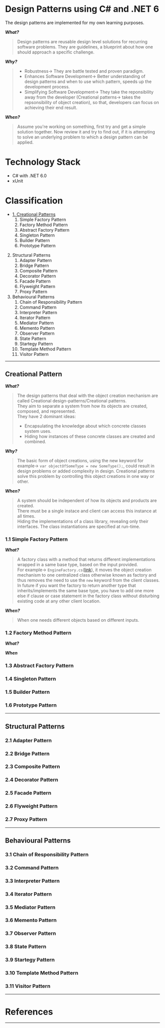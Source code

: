 # Design Patterns using C# and .NET 6
The design patterns are implemented for my own learning purposes.

**_What?_**
> Design patterns are reusable design level solutions for recurring software problems.
> They are guidelines, a blueprint about how one should approach a specific challenge.

**_Why?_**
> - Robustness→ They are battle tested and proven paradigm.
> - Enhances Software Development→ Better understanding of design patterns and when to use which pattern, speeds up the development process.
> - Simplifying Software Development→ They take the reponsibility away from the developer (Creational patterns→ takes the repsonsibility of object creation), so that, developers can focus on achieving their end result.

**_When?_**
> Assume you're working on something, first try and get a simple solution together.
> Now review it and try to find out, if it is attempting to solve an underlying problem to which a design pattern can be applied.

# Technology Stack
- C# with .NET 6.0
- xUnit

# Classification
- [1. Creational Patterns]()
    1. Simple Factory Pattern
    2. Factory Method Pattern
    3. Abstract Factory Pattern
    4. Singleton Pattern
    5. Builder Pattern
    6. Prototype Pattern
2. Structural Patterns
    1. Adapter Pattern
    2. Bridge Pattern
    3. Composite Pattern
    4. Decorator Pattern
    5. Facade Pattern
    6. Flyweight Pattern
    7. Proxy Pattern
3. Behavioural Patterns
    1. Chain of Responsibility Pattern
    2. Command Pattern
    3. Interpreter Pattern
    4. Iterator Pattern
    5. Mediator Pattern
    6. Memento Pattern
    7. Observer Pattern
    8. State Pattern
    9. Startegy Pattern
    10. Template Method Pattern
    11. Visitor Pattern
***
## Creational Pattern
**_What?_**
> The design patterns that deal with the object creation mechanism are called Creational design-patterns/Creational patterns.<br>
> They aim to separate a system from how its objects are created, composed, and represented.<br>
> They have 2 dominant ideas:
> - Encapsulating the knowledge about which concrete classes system uses.
> - Hiding how instances of these concrete classes are created and combined.

**_Why?_**
> The basic form of object creations, using the new keyword for example→ `var objectOfSomeType = new SomeType();`, could result in design problems or added complexity in design.
> Creational patterns solve this problem by controlling this object creations in one way or other.

**_When?_**
> A system should be independent of how its objects and products are created.<br>
> There must be a single instace and client can access this instance at all times.<br>
> Hiding the implementations of a class library, revealing only their interfaces. The class instantiations are specified at run-time.

### 1.1 Simple Factory Pattern
**_What?_**
> A factory class with a method that returns different implementations wrapped in a same base type, based on the input provided.<br>
> For example→ `EngineFactory.cs`([link](https://github.com/phougatv/vp-design-patterns/blob/master/src/Creational/1_SimpleFactory/Factories/EngineFactory.cs)), it moves the object creation mechanism to one centralized class otherwise known as factory and thus removes the need to use the `new` keyword from the client classes.
> In future if you want the factory to return another type that inherits/implements the same base type, you have to add one more else if clause or case statement in the factory class without disturbing existing code at any other client location.

**_When?_**
> When one needs different objects based on different inputs.<br>

### 1.2 Factory Method Pattern
**_What?_**

**_When_**

### 1.3 Abstract Factory Pattern
### 1.4 Singleton Pattern
### 1.5 Builder Pattern
### 1.6 Prototype Pattern
***
## Structural Patterns
### 2.1 Adapter Pattern
### 2.2 Bridge Pattern
### 2.3 Composite Pattern
### 2.4 Decorator Pattern
### 2.5 Facade Pattern
### 2.6 Flyweight Pattern
### 2.7 Proxy Pattern
***
## Behavioural Patterns
### 3.1 Chain of Responsibility Pattern
### 3.2 Command Pattern
### 3.3 Interpreter Pattern
### 3.4 Iterator Pattern
### 3.5 Mediator Pattern
### 3.6 Memento Pattern
### 3.7 Observer Pattern
### 3.8 State Pattern
### 3.9 Startegy Pattern
### 3.10 Template Method Pattern
### 3.11 Visitor Pattern
***
# References
***
